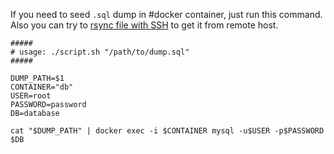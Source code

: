 If you need to seed `.sql` dump in #docker container, just run this command. Also you can try to [rsync file with SSH](/linux/Rsync%20file%20with%20SSH) to get it from remote host.

```shell
#####
# usage: ./script.sh "/path/to/dump.sql"
#####

DUMP_PATH=$1
CONTAINER="db"
USER=root
PASSWORD=password
DB=database

cat "$DUMP_PATH" | docker exec -i $CONTAINER mysql -u$USER -p$PASSWORD $DB
```
